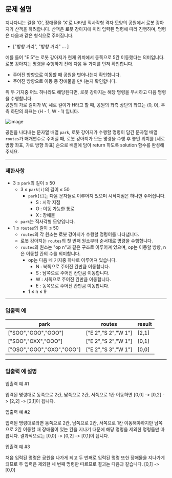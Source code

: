 ## 문제 설명

지나다니는 길을 'O', 장애물을 'X'로 나타낸 직사각형 격자 모양의 공원에서 로봇 강아지가 산책을 하려합니다. 산책은 로봇 강아지에 미리 입력된 명령에 따라 진행하며, 명령은 다음과 같은 형식으로 주어집니다.

*   \["방향 거리", "방향 거리" … \]

예를 들어 "E 5"는 로봇 강아지가 현재 위치에서 동쪽으로 5칸 이동했다는 의미입니다. 로봇 강아지는 명령을 수행하기 전에 다음 두 가지를 먼저 확인합니다.

*   주어진 방향으로 이동할 때 공원을 벗어나는지 확인합니다.
*   주어진 방향으로 이동 중 장애물을 만나는지 확인합니다.

위 두 가지중 어느 하나라도 해당된다면, 로봇 강아지는 해당 명령을 무시하고 다음 명령을 수행합니다.  
공원의 가로 길이가 W, 세로 길이가 H라고 할 때, 공원의 좌측 상단의 좌표는 (0, 0), 우측 하단의 좌표는 (H - 1, W - 1) 입니다.

![image](https://user-images.githubusercontent.com/62426665/217702316-1bd5d3ba-c1d7-4133-bfb5-36bdc85a08ba.png)

공원을 나타내는 문자열 배열 `park`, 로봇 강아지가 수행할 명령이 담긴 문자열 배열 `routes`가 매개변수로 주어질 때, 로봇 강아지가 모든 명령을 수행 후 놓인 위치를 \[세로 방향 좌표, 가로 방향 좌표\] 순으로 배열에 담아 return 하도록 solution 함수를 완성해주세요.

- - -

### 제한사항

*   3 ≤ `park`의 길이 ≤ 50
    *   3 ≤ `park[i]`의 길이 ≤ 50
        *   `park[i]`는 다음 문자들로 이루어져 있으며 시작지점은 하나만 주어집니다.
            *   S : 시작 지점
            *   O : 이동 가능한 통로
            *   X : 장애물
    *   `park`는 직사각형 모양입니다.
*   1 ≤ `routes`의 길이 ≤ 50
    *   `routes`의 각 원소는 로봇 강아지가 수행할 명령어를 나타냅니다.
    *   로봇 강아지는 `routes`의 첫 번째 원소부터 순서대로 명령을 수행합니다.
    *   `routes`의 원소는 "op n"과 같은 구조로 이루어져 있으며, op는 이동할 방향, n은 이동할 칸의 수를 의미합니다.
        *   op는 다음 네 가지중 하나로 이루어져 있습니다.
            *   N : 북쪽으로 주어진 칸만큼 이동합니다.
            *   S : 남쪽으로 주어진 칸만큼 이동합니다.
            *   W : 서쪽으로 주어진 칸만큼 이동합니다.
            *   E : 동쪽으로 주어진 칸만큼 이동합니다.
        *   1 ≤ n ≤ 9

- - -

### 입출력 예

| park | routes | result |
| --- | --- | --- |
| \["SOO","OOO","OOO"\] | \["E 2","S 2","W 1"\] | \[2,1\] |
| \["SOO","OXX","OOO"\] | \["E 2","S 2","W 1"\] | \[0,1\] |
| \["OSO","OOO","OXO","OOO"\] | \["E 2","S 3","W 1"\] | \[0,0\] |

- - -

### 입출력 예 설명

입출력 예 #1

입력된 명령대로 동쪽으로 2칸, 남쪽으로 2칸, 서쪽으로 1칸 이동하면 \[0,0\] -> \[0,2\] -> \[2,2\] -> \[2,1\]이 됩니다.

입출력 예 #2

입력된 명령대로라면 동쪽으로 2칸, 남쪽으로 2칸, 서쪽으로 1칸 이동해야하지만 남쪽으로 2칸 이동할 때 장애물이 있는 칸을 지나기 때문에 해당 명령을 제외한 명령들만 따릅니다. 결과적으로는 \[0,0\] -> \[0,2\] -> \[0,1\]이 됩니다.

입출력 예 #3

처음 입력된 명령은 공원을 나가게 되고 두 번째로 입력된 명령 또한 장애물을 지나가게 되므로 두 입력은 제외한 세 번째 명령만 따르므로 결과는 다음과 같습니다. \[0,1\] -> \[0,0\]